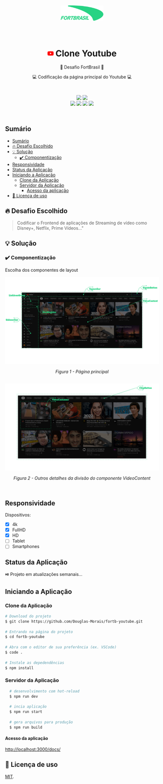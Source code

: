 <!-- markdownlint-disable MD033 MD036 MD041 MD014 -->
<p align="center">
  <img src="./public/img/fortBrasil.png" height="50">
</p>
<br>
<br>

<h1 align="center"><img src="./public/icons/logo-youtube.png" height="20"> Clone Youtube</h1>
<p align="center">💚 Desafio FortBrasil 💚</p>
<p align="center">
💻 Codificação da página principal do Youtube 💻
</p>

<br>

<p align="center">
<img src="https://img.shields.io/badge/Dev-Frontend-brightgreen?style=for-the-badge&logo=rocketdotchat" height="23">
<img src="https://img.shields.io/badge/NextJS-TypeScript-red?style=for-the-badge&logo=react" height="23">
<br>
<img src="https://img.shields.io/github/issues/Douglas-Morais/fortb-youtube?style=for-the-badge" height="23">
<img src="https://img.shields.io/github/forks/Douglas-Morais/fortb-youtube?style=for-the-badge" height="23">
<img src="https://img.shields.io/github/stars/Douglas-Morais/fortb-youtube?style=for-the-badge" height="23">
<img src="https://img.shields.io/github/license/Douglas-Morais/fortb-youtube?style=for-the-badge" height="23">
</p>
<br>


## Sumário

- [Sumário](#sumário)
- [🔥 Desafio Escolhido](#-desafio-escolhido)
- [💡 Solução](#-solução)
  - [✔️ Componentização](#️-componentização)
- [Responsividade](#responsividade)
- [Status da Aplicação](#status-da-aplicação)
- [Iniciando a Aplicação](#iniciando-a-aplicação)
  - [Clone da Aplicação](#clone-da-aplicação)
  - [Servidor da Aplicação](#servidor-da-aplicação)
    - [Acesso da aplicação](#acesso-da-aplicação)
- [🔑 Licença de uso](#-licença-de-uso)

## 🔥 Desafio Escolhido

> Codificar o Frontend de aplicações de Streaming de vídeo como Disney+, Netflix, Prime
Vídeos..."

## 💡 Solução

### ✔️ Componentização

Escolha dos componentes de layout

<img src="./public/img/grid@png-8.png">
<p align="center"><i>Figura 1 - Página principal</i></p>
<br>

<img src="./public/img/content@png-8.png">
<p align="center"><i>Figura 2 - Outros detalhes da divisão do componente VideoContent</i></p>
<br>

## Responsividade

Dispositivos:
- [x] 4k
- [x] FullHD
- [x] HD
- [ ] Tablet
- [ ] Smartphones

## Status da Aplicação

⏯️ Projeto em atualizações semanais...

## Iniciando a Aplicação

### Clone da Aplicação

```bash
# Download do projeto
$ git clone https://github.com/Douglas-Morais/fortb-youtube.git

# Entrando na página do projeto
$ cd fortb-youtube

# Abra com o editor de sua preferência (ex. VSCode)
$ code .

# Instale as depedendências
$ npm install
```

### Servidor da Aplicação

```bash
  # desenvolvimento com hot-reload
  $ npm run dev

  # incia aplicação
  $ npm run start

  # gera arquivos para produção
  $ npm run build
```

#### Acesso da aplicação

[http://localhost:3000/docs/](http://localhost:3000/docs/)

## 🔑 Licença de uso

[MIT](LICENSE).
